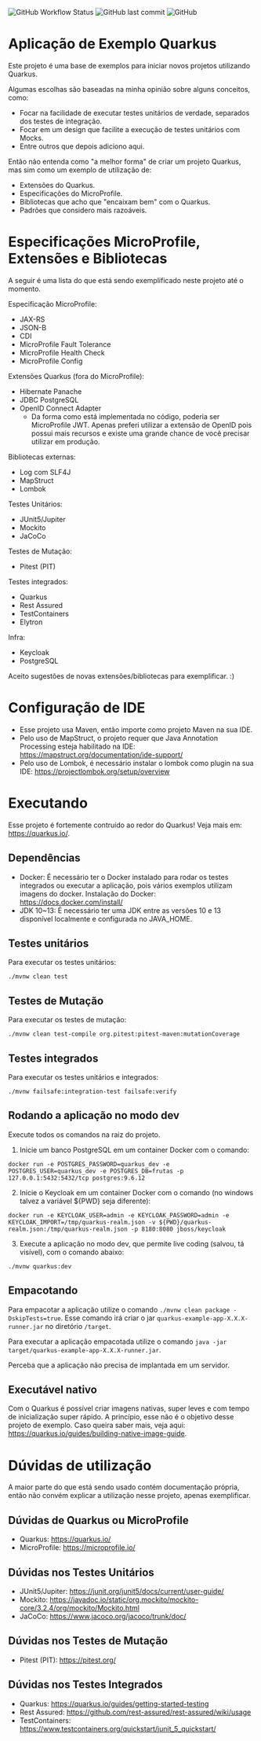 ![GitHub Workflow Status](https://img.shields.io/github/workflow/status/rinaldodev/aplicacao-exemplo-quarkus/javaci?style=for-the-badge)
![GitHub last commit](https://img.shields.io/github/last-commit/rinaldodev/aplicacao-exemplo-quarkus?style=for-the-badge)
![GitHub](https://img.shields.io/github/license/rinaldodev/aplicacao-exemplo-quarkus?style=for-the-badge)

# Aplicação de Exemplo Quarkus

Este projeto é uma base de exemplos para iniciar novos projetos utilizando Quarkus.

Algumas escolhas são baseadas na minha opinião sobre alguns conceitos, como:

- Focar na facilidade de executar testes unitários de verdade, separados dos testes de integração.
- Focar em um design que facilite a execução de testes unitários com Mocks.
- Entre outros que depois adiciono aqui.

Então não entenda como "a melhor forma" de criar um projeto Quarkus, mas sim como um exemplo de utilização de:

- Extensões do Quarkus.
- Especificações do MicroProfile.
- Bibliotecas que acho que "encaixam bem" com o Quarkus.
- Padrões que considero mais razoáveis.

# Especificações MicroProfile, Extensões e Bibliotecas

A seguir é uma lista do que está sendo exemplificado neste projeto até o momento.

Especificação MicroProfile:
- JAX-RS
- JSON-B
- CDI
- MicroProfile Fault Tolerance
- MicroProfile Health Check
- MicroProfile Config

Extensões Quarkus (fora do MicroProfile):
- Hibernate Panache
- JDBC PostgreSQL
- OpenID Connect Adapter
	- Da forma como está implementada no código, poderia ser MicroProfile JWT. Apenas preferi utilizar a extensão de OpenID pois possui mais recursos e existe uma grande chance de você precisar utilizar em produção.

Bibliotecas externas:
- Log com SLF4J
- MapStruct
- Lombok

Testes Unitários:
- JUnit5/Jupiter
- Mockito
- JaCoCo

Testes de Mutação:
- Pitest (PIT)

Testes integrados:
- Quarkus 
- Rest Assured
- TestContainers
- Elytron

Infra:
- Keycloak
- PostgreSQL

Aceito sugestões de novas extensões/bibliotecas para exemplificar. :)

# Configuração de IDE

- Esse projeto usa Maven, então importe como projeto Maven na sua IDE.
- Pelo uso de MapStruct, o projeto requer que Java Annotation Processing esteja habilitado na IDE: https://mapstruct.org/documentation/ide-support/
- Pelo uso de Lombok, é necessário instalar o lombok como plugin na sua IDE: https://projectlombok.org/setup/overview

# Executando

Esse projeto é fortemente contruído ao redor do Quarkus! Veja mais em: https://quarkus.io/.

## Dependências

- Docker: É necessário ter o Docker instalado para rodar os testes integrados ou executar a aplicação, pois vários exemplos utilizam imagens do docker. Instalação do Docker: https://docs.docker.com/install/
- JDK 10~13: É necessário ter uma JDK entre as versões 10 e 13 disponível localmente e configurada no JAVA_HOME.

## Testes unitários

Para executar os testes unitários:
```
./mvnw clean test
```

## Testes de Mutação

Para executar os testes de mutação:
```
./mvnw clean test-compile org.pitest:pitest-maven:mutationCoverage
```

## Testes integrados

Para executar os testes unitários e integrados:
```
./mvnw failsafe:integration-test failsafe:verify
```

## Rodando a aplicação no modo dev

Execute todos os comandos na raiz do projeto.

1. Inicie um banco PostgreSQL em um container Docker com o comando:
```
docker run -e POSTGRES_PASSWORD=quarkus_dev -e POSTGRES_USER=quarkus_dev -e POSTGRES_DB=frutas -p 127.0.0.1:5432:5432/tcp postgres:9.6.12
```
2. Inicie o Keycloak em um container Docker com o comando (no windows talvez a variável ${PWD} seja diferente):
```
docker run -e KEYCLOAK_USER=admin -e KEYCLOAK_PASSWORD=admin -e KEYCLOAK_IMPORT=/tmp/quarkus-realm.json -v ${PWD}/quarkus-realm.json:/tmp/quarkus-realm.json -p 8180:8080 jboss/keycloak
```
3. Execute a aplicação no modo dev, que permite live coding (salvou, tá visível), com o comando abaixo:
```
./mvnw quarkus:dev
```

## Empacotando

Para empacotar a aplicação utilize o comando `./mvnw clean package -DskipTests=true`.
Esse comando irá criar o jar `quarkus-example-app-X.X.X-runner.jar` no diretório `/target`.

Para executar a aplicação empacotada utilize o comando `java -jar target/quarkus-example-app-X.X.X-runner.jar`.

Perceba que a aplicação não precisa de implantada em um servidor.

## Executável nativo

Com o Quarkus é possível criar imagens nativas, super leves e com tempo de inicialização super rápido. 
A princípio, esse não é o objetivo desse projeto de exemplo. Caso queira saber mais, veja aqui: https://quarkus.io/guides/building-native-image-guide.

# Dúvidas de utilização

A maior parte do que está sendo usado contém documentação própria, então não convém explicar a utilização nesse projeto, apenas exemplificar.

## Dúvidas de Quarkus ou MicroProfile

- Quarkus: https://quarkus.io/
- MicroProfile: https://microprofile.io/

## Dúvidas nos Testes Unitários

- JUnit5/Jupiter: https://junit.org/junit5/docs/current/user-guide/
- Mockito: https://javadoc.io/static/org.mockito/mockito-core/3.2.4/org/mockito/Mockito.html
- JaCoCo: https://www.jacoco.org/jacoco/trunk/doc/

## Dúvidas nos Testes de Mutação

- Pitest (PIT): https://pitest.org/

## Dúvidas nos Testes Integrados

- Quarkus: https://quarkus.io/guides/getting-started-testing
- Rest Assured: https://github.com/rest-assured/rest-assured/wiki/usage
- TestContainers: https://www.testcontainers.org/quickstart/junit_5_quickstart/
